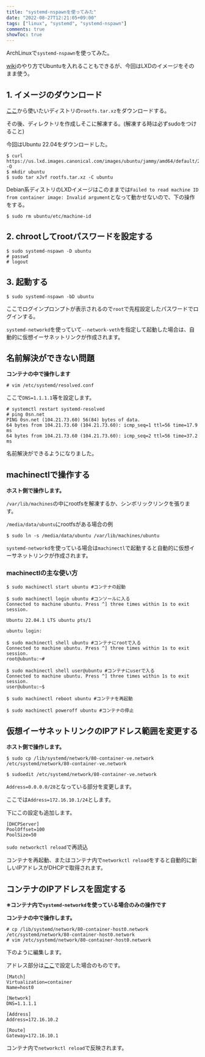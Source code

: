 ```yaml
---
title: "systemd-nspawnを使ってみた"
date: "2022-08-27T12:21:05+09:00"
tags: ["linux", "systemd", "systemd-nspawn"]
comments: true
showToc: true
---
```


ArchLinuxで`systemd-nspawn`を使ってみた。

[wiki](https://wiki.archlinux.jp/index.php/Systemd-nspawn)のやり方でUbuntuを入れることもできるが、今回はLXDのイメージをそのまま使う。

## 1. イメージのダウンロード

[ここ](https://us.lxd.images.canonical.com/images/)から使いたいディストリの`rootfs.tar.xz`をダウンロードする。

その後、ディレクトリを作成しそこに解凍する。(解凍する時は必ずsudoをつけること)

今回はUbuntu 22.04をダウンロードした。

```
$ curl https://us.lxd.images.canonical.com/images/ubuntu/jammy/amd64/default/20220826_07:42/rootfs.tar.xz -O
$ mkdir ubuntu
$ sudo tar xJvf rootfs.tar.xz -C ubuntu
```
Debian系ディストリのLXDイメージはこのままでは`Failed to read machine ID from container image: Invalid argument`となって動かせないので、下の操作をする。

```
$ sudo rm ubuntu/etc/machine-id
```

## 2. chrootしてrootパスワードを設定する

```
$ sudo systemd-nspawn -D ubuntu
# passwd
# logout
```
## 3. 起動する

```
$ sudo systemd-nspawn -bD ubuntu
```

ここでログインプロンプトが表示されるので`root`で先程設定したパスワードでログインする。

`systemd-networkd`を使っていて`--network-veth`を指定して起動した場合は、自動的に仮想イーサネットリンクが作成されます。

## 名前解決ができない問題

**コンテナの中で操作します**

```
# vim /etc/systemd/resolved.conf
```

ここで`DNS=1.1.1.1`等を設定します。

```
# systemctl restart systemd-resolved
# ping 0sn.net
PING 0sn.net (104.21.73.60) 56(84) bytes of data.
64 bytes from 104.21.73.60 (104.21.73.60): icmp_seq=1 ttl=56 time=17.9 ms
64 bytes from 104.21.73.60 (104.21.73.60): icmp_seq=2 ttl=56 time=37.2 ms
```

名前解決ができるようになりました。

## machinectlで操作する

**ホスト側で操作します。**

`/var/lib/machines`の中にrootfsを解凍するか、シンボリックリンクを張ります。

`/media/data/ubuntu`にrootfsがある場合の例

```
$ sudo ln -s /media/data/ubuntu /var/lib/machines/ubuntu
```

`systemd-networkd`を使っている場合は`machinectl`で起動すると自動的に仮想イーサネットリンクが作成されます。

### machinectlの主な使い方

```
$ sudo machinectl start ubuntu #コンテナの起動

$ sudo machinectl login ubuntu #コンソールに入る
Connected to machine ubuntu. Press ^] three times within 1s to exit session.

Ubuntu 22.04.1 LTS ubuntu pts/1

ubuntu login:

$ sudo machinectl shell ubuntu #コンテナにrootで入る
Connected to machine ubuntu. Press ^] three times within 1s to exit session.
root@ubuntu:~#

$ sudo machinectl shell user@ubuntu #コンテナにuserで入る
Connected to machine ubuntu. Press ^] three times within 1s to exit session.
user@ubuntu:~$

$ sudo machinectl reboot ubuntu #コンテナを再起動

$ sudo machinectl poweroff ubuntu #コンテナの停止
```

## 仮想イーサネットリンクのIPアドレス範囲を変更する

**ホスト側で操作します。**

```
$ sudo cp /lib/systemd/network/80-container-ve.network /etc/systemd/network/80-container-ve.network

$ sudoedit /etc/systemd/network/80-container-ve.network
```

`Address=0.0.0.0/28`となっている部分を変更します。

ここでは`Address=172.16.10.1/24`とします。

下にこの設定も追加します。

```
[DHCPServer]                                                                                          
PoolOffset=100
PoolSize=50
```

`sudo networkctl reload`で再読込

コンテナを再起動、またはコンテナ内で`networkctl reload`をすると自動的に新しいIPアドレスがDHCPで取得されます。

## コンテナのIPアドレスを固定する

**※コンテナ内で`systemd-networkd`を使っている場合のみの操作です**

**コンテナの中で操作します。**

```
# cp /lib/systemd/network/80-container-host0.network /etc/systemd/network/80-container-host0.network
# vim /etc/systemd/network/80-container-host0.network
```

下のように編集します。

アドレス部分は[ここ](#仮想イーサネットリンクのipアドレス範囲を変更する)で設定した場合のものです。

```
[Match]
Virtualization=container
Name=host0

[Network]
DNS=1.1.1.1

[Address]
Address=172.16.10.2

[Route]
Gateway=172.16.10.1
```

コンテナ内で`networkctl reload`で反映されます。